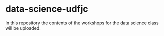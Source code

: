 # data-science-udfjc
In this repository the contents of the workshops for the data science class will be uploaded.
